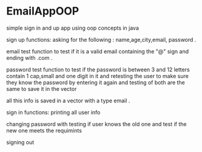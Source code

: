 # EmailAppOOP
simple sign in and up app using oop concepts in java

sign up functions:
asking for the following :
name,age,city,email, password .

email test function to test if it is a valid email containing the
"@" sign and ending with .com .

password test function to test if the password is between 3 and 
12 letters contain 1 cap,small and one digit in it and 
retesting the user to make sure they know the password by entering it again
and testing of both are the same  to save it in the vector

all this info is saved in a vector with a type email .

sign in functions: 
printing all user info

changing password  with testing if user knows the old one and test if the new one meets the requimints 

signing out
